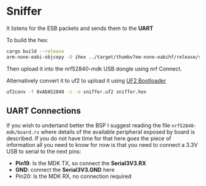 # Sniffer

It listens for the ESB packets and sends them to the **UART**

To build the hex:

```bash
cargo build --release
arm-none-eabi-objcopy -O ihex ../target/thumbv7em-none-eabihf/release/sniffer sniffer.hex
```

Then upload it into the nrf52840-mdk USB dongle using nrf Connect.

Alternatively convert it to uf2 to upload it using [UF2 Bootloader](https://wiki.makerdiary.com/nrf52840-mdk-usb-dongle/programming/uf2boot/)

```bash
uf2conv -f 0xADA52840 -c -o sniffer.uf2 sniffer.hex
```

## UART Connections

If you wish to undertand better the BSP I suggest reading the file `nrf52840-mdk/board.rs` where details of the available peripheral exposed by board is described. If you do not have time for that here goes the piece of information all you need to know for now is that you need to connect a 3.3V USB to serial to the next pins:

- **Pin19**: Is the MDK TX, so connect the **Serial3V3.RX**
- **GND**: connect the **Serial3V3.GND** here
- Pin20: Is the MDK RX, no connection required